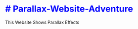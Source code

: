 <h1><a href="https://amandeeptiawri.github.io/Parallax-Website-Adventure-/" style="color:blue;text-decoration:none"># Parallax-Website-Adventure</a> </h1>

This Website Shows Parallax Effects 
